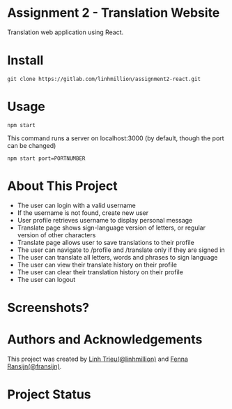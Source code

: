# Assignment 2 - Translation Website
Translation web application using React.
# Install
```
git clone https://gitlab.com/linhmillion/assignment2-react.git
```
# Usage
```
npm start
```
This command runs a server on localhost:3000 (by default, though the port can be changed)
```
npm start port=PORTNUMBER
```
# About This Project
* The user can login with a valid username
* If the username is not found, create new user
* User profile retrieves username to display personal message
* Translate page shows sign-language version of letters, or regular version of other characters
* Translate page allows user to save translations to their profile
* The user can navigate to /profile and /translate only if they are signed in
* The user can translate all letters, words and phrases to sign language
* The user can view their translate history on their profile
* The user can clear their translation history on their profile
* The user can logout
# Screenshots?

# Authors and Acknowledgements
This project was created by [Linh Trieu(@linhmillion)](@linhmillion) and [Fenna Ransijn(@fransijn)](@fransijn). 

# Project Status
